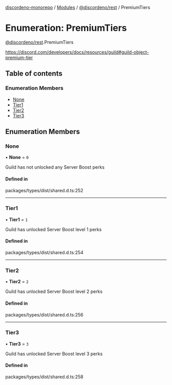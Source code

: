 [discordeno-monorepo](../README.md) / [Modules](../modules.md) / [@discordeno/rest](../modules/discordeno_rest.md) / PremiumTiers

# Enumeration: PremiumTiers

[@discordeno/rest](../modules/discordeno_rest.md).PremiumTiers

https://discord.com/developers/docs/resources/guild#guild-object-premium-tier

## Table of contents

### Enumeration Members

- [None](discordeno_rest.PremiumTiers.md#none)
- [Tier1](discordeno_rest.PremiumTiers.md#tier1)
- [Tier2](discordeno_rest.PremiumTiers.md#tier2)
- [Tier3](discordeno_rest.PremiumTiers.md#tier3)

## Enumeration Members

### None

• **None** = `0`

Guild has not unlocked any Server Boost perks

#### Defined in

packages/types/dist/shared.d.ts:252

---

### Tier1

• **Tier1** = `1`

Guild has unlocked Server Boost level 1 perks

#### Defined in

packages/types/dist/shared.d.ts:254

---

### Tier2

• **Tier2** = `2`

Guild has unlocked Server Boost level 2 perks

#### Defined in

packages/types/dist/shared.d.ts:256

---

### Tier3

• **Tier3** = `3`

Guild has unlocked Server Boost level 3 perks

#### Defined in

packages/types/dist/shared.d.ts:258
